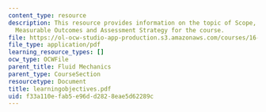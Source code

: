 ```yaml
---
content_type: resource
description: This resource provides information on the topic of Scope, Learning Objectives,
  Measurable Outcomes and Assessment Strategy for the course.
file: https://ol-ocw-studio-app-production.s3.amazonaws.com/courses/16-01-unified-engineering-i-ii-iii-iv-fall-2005-spring-2006/f33a110efab5e96dd2828eae5d62289c_learningobjectives.pdf
file_type: application/pdf
learning_resource_types: []
ocw_type: OCWFile
parent_title: Fluid Mechanics
parent_type: CourseSection
resourcetype: Document
title: learningobjectives.pdf
uid: f33a110e-fab5-e96d-d282-8eae5d62289c
---
```

